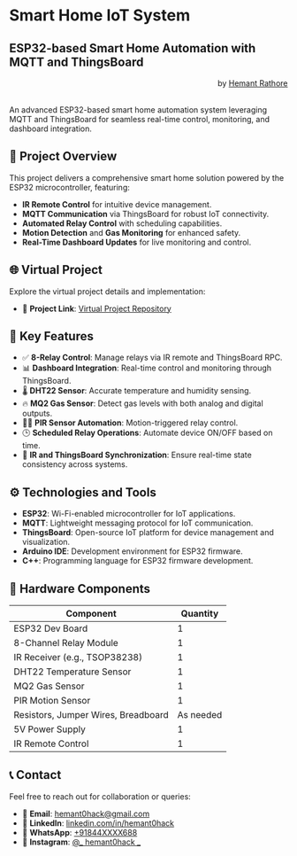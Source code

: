 # Smart Home IoT System
## ESP32-based Smart Home Automation with MQTT and ThingsBoard
<div style="text-align: right;">
    by <a href="https://www.linkedin.com/in/hemant0hack" target="_blank">Hemant Rathore</a>
</div>
<br>

An advanced ESP32-based smart home automation system leveraging MQTT and ThingsBoard for seamless real-time control, monitoring, and dashboard integration.

## 🚀 Project Overview

This project delivers a comprehensive smart home solution powered by the ESP32 microcontroller, featuring:
- **IR Remote Control** for intuitive device management.
- **MQTT Communication** via ThingsBoard for robust IoT connectivity.
- **Automated Relay Control** with scheduling capabilities.
- **Motion Detection** and **Gas Monitoring** for enhanced safety.
- **Real-Time Dashboard Updates** for live monitoring and control.
## 🌐 Virtual Project

Explore the virtual project details and implementation:

- 🔗 **Project Link**: <a href="https://github.com/hemant0hack/Smart-Home-IoT-System/tree/main/Virtual_project" target="_blank">Virtual Project Repository</a>

## 🧠 Key Features

- ✅ **8-Relay Control**: Manage relays via IR remote and ThingsBoard RPC.
- 📊 **Dashboard Integration**: Real-time control and monitoring through ThingsBoard.
- 🌡️ **DHT22 Sensor**: Accurate temperature and humidity sensing.
- 🔥 **MQ2 Gas Sensor**: Detect gas levels with both analog and digital outputs.
- 🚶‍♂️ **PIR Sensor Automation**: Motion-triggered relay control.
- 🕒 **Scheduled Relay Operations**: Automate device ON/OFF based on time.
- 🔁 **IR and ThingsBoard Synchronization**: Ensure real-time state consistency across systems.

## ⚙️ Technologies and Tools

- **ESP32**: Wi-Fi-enabled microcontroller for IoT applications.
- **MQTT**: Lightweight messaging protocol for IoT communication.
- **ThingsBoard**: Open-source IoT platform for device management and visualization.
- **Arduino IDE**: Development environment for ESP32 firmware.
- **C++**: Programming language for ESP32 firmware development.

## 🔌 Hardware Components

| Component                  | Quantity |
|----------------------------|----------|
| ESP32 Dev Board            | 1        |
| 8-Channel Relay Module     | 1        |
| IR Receiver (e.g., TSOP38238) | 1     |
| DHT22 Temperature Sensor   | 1        |
| MQ2 Gas Sensor             | 1        |
| PIR Motion Sensor          | 1        |
| Resistors, Jumper Wires, Breadboard | As needed |
| 5V Power Supply            | 1        |
| IR Remote Control          | 1        |

## 📞 Contact

Feel free to reach out for collaboration or queries:

- 📧 **Email**: [hemant0hack@gmail.com](mailto:hemant0hack@gmail.com)
- 💼 **LinkedIn**: [linkedin.com/in/hemant0hack](https://www.linkedin.com/in/hemant0hack)
- 📱 **WhatsApp**: <a href="https://wa.me/918445952688?text=Hi%2C%20I%20am%20interested%20in%20this%20project%20can%20you%20provide%20me%20more%20details." target="_blank">+91844XXXX688</a>
- 📸 **Instagram**: <a href="https://www.instagram.com/_hemant0hack_" target="_blank">@_ hemant0hack _</a>
